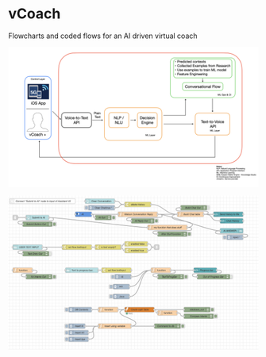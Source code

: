 # vCoach

Flowcharts and coded flows for an AI driven virtual coach

![Architecture](https://github.com/hexagontechinc/vCoach/blob/main/Flowchart_ML_vCoach.001.jpeg)

![Flows](https://github.com/hexagontechinc/vCoach/blob/main/vCoach_flows.png)
